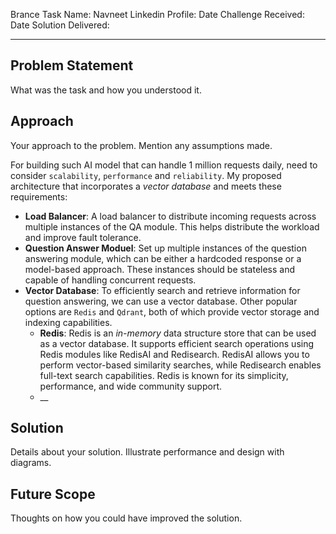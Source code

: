 Brance <Position>Task
Name:   Navneet
Linkedin Profile: 
Date Challenge Received:
Date Solution Delivered:


<hr>


## Problem Statement 
What was the task and how you understood it. 


## Approach
Your approach to the problem. Mention any assumptions made.

For building such AI model that can handle 1 million requests daily, need to 
consider `scalability`, `performance` and `reliability`. My proposed architecture
 that incorporates a _vector database_ and meets these requirements:

- __Load Balancer__: A load balancer to distribute incoming requests across multiple
 instances of the QA module. This helps distribute the workload and improve fault
tolerance.
- __Question Answer Moduel__: Set up multiple instances of the question answering 
module, which can be either a hardcoded response or a model-based approach. 
These instances should be stateless and capable of handling concurrent requests.
- __Vector Database__: To efficiently search and retrieve information for question 
 answering, we can use a vector database. Other popular options are 
 `Redis` and `Qdrant`, both of which provide vector storage and 
 indexing capabilities.
  - __Redis__: Redis is an _in-memory_ data structure store that can be used as a
  vector database. It supports efficient search operations using Redis modules 
  like RedisAI and Redisearch. RedisAI allows you to perform vector-based 
  similarity searches, while Redisearch enables full-text search capabilities. 
  Redis is known for its simplicity, performance, and wide community support.
  - __
  



## Solution
Details about your solution. Illustrate performance and design with diagrams.


## Future Scope
Thoughts on how you could have improved the solution.
